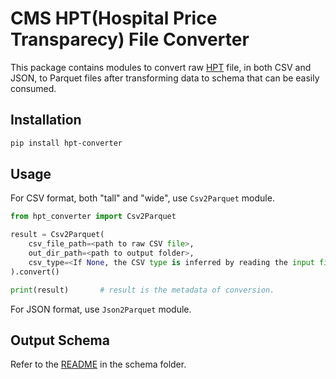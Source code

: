 # CMS HPT(Hospital Price Transparecy) File Converter
This package contains modules to convert raw [HPT](https://github.com/CMSgov/hospital-price-transparency) file, in both CSV and JSON, to Parquet files after transforming data to schema that can be easily consumed.

## Installation
```bash
pip install hpt-converter
```

## Usage
For CSV format, both "tall" and "wide", use `Csv2Parquet` module.
```python
from hpt_converter import Csv2Parquet

result = Csv2Parquet(
    csv_file_path=<path to raw CSV file>,
    out_dir_path=<path to output folder>,
    csv_type=<If None, the CSV type is inferred by reading the input file>
).convert()

print(result)       # result is the metadata of conversion.
```

For JSON format, use `Json2Parquet` module.

## Output Schema
Refer to the [README](./src/hpt_converter/lib/schema/abstract/v1/README.md) in the schema folder.
